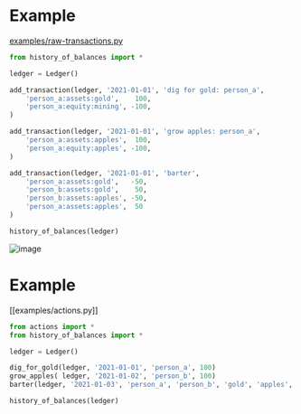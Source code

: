 

# Example

[examples/raw-transactions.py](examples/raw-transactions.py)

```python
from history_of_balances import *

ledger = Ledger()

add_transaction(ledger, '2021-01-01', 'dig for gold: person_a',
    'person_a:assets:gold',    100,
    'person_a:equity:mining', -100,
)

add_transaction(ledger, '2021-01-01', 'grow apples: person_a',
    'person_a:assets:apples',  100,
    'person_a:equity:apples', -100,
)

add_transaction(ledger, '2021-01-01', 'barter',
    'person_a:assets:gold',   -50,
    'person_b:assets:gold',    50,
    'person_b:assets:apples', -50,
    'person_a:assets:apples',  50
)

history_of_balances(ledger)
```

![image](https://github.com/user-attachments/assets/ec0f9934-63e6-48e6-8fb6-4ec6bcda5e91)

# Example

[[examples/actions.py]]

```python
from actions import *
from history_of_balances import *

ledger = Ledger()

dig_for_gold(ledger, '2021-01-01', 'person_a', 100)
grow_apples( ledger, '2021-01-02', 'person_b', 100)
barter(ledger, '2021-01-03', 'person_a', 'person_b', 'gold', 'apples', 50)

history_of_balances(ledger)
```
